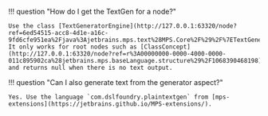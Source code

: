 !!! question "How do I get the TextGen for a node?"

    Use the class [TextGeneratorEngine](http://127.0.0.1:63320/node?ref=6ed54515-acc8-4d1e-a16c-9fd6cfe951ea%2Fjava%3Ajetbrains.mps.text%28MPS.Core%2F%29%2F%7ETextGeneratorEngine).
    It only works for root nodes such as [ClassConcept](http://127.0.0.1:63320/node?ref=r%3A00000000-0000-4000-0000-011c895902ca%28jetbrains.mps.baseLanguage.structure%29%2F1068390468198)
    and returns null when there is no text output.

!!! question "Can I also generate text from the generator aspect?"

    Yes. Use the language `com.dslfoundry.plaintextgen` from [mps-extensions](https://jetbrains.github.io/MPS-extensions/).